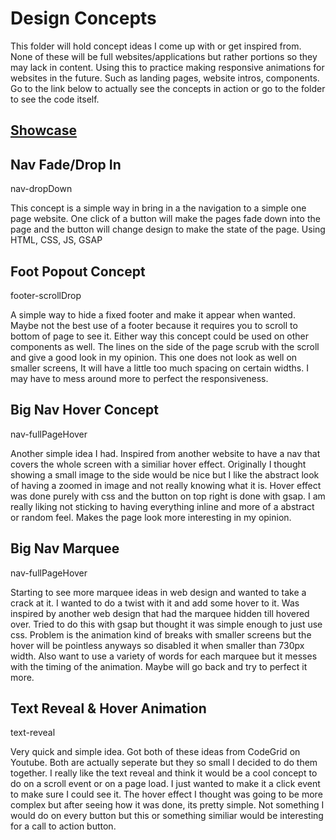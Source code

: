 # Design Concepts

This folder will hold concept ideas I come up with or get inspired from.
None of these will be full websites/applications but rather portions so they may lack in content.
Using this to practice making responsive animations for websites in the future. Such as landing pages, website intros, components. Go to the link below to actually see the concepts in action or go to the folder to see the code itself.

## [Showcase](https://masej.github.io/Concepts/)


## Nav Fade/Drop In
nav-dropDown

This concept is a simple way in bring in a the navigation to a simple one page website. One click of a button will make the pages fade down into the page and the button will change design to make the state of the page. 
Using HTML, CSS, JS, GSAP

## Foot Popout Concept
footer-scrollDrop

A simple way to hide a fixed footer and make it appear when wanted. Maybe not the best use of a footer because it requires you to scroll to bottom of page to see it. Either way this concept could be used on other components as well. The lines on the side of the page scrub with the scroll and give a good look in my opinion. This one does not look as well on smaller screens, It will have a little too much spacing on certain widths. I may have to mess around more to perfect the responsiveness. 

## Big Nav Hover Concept
nav-fullPageHover

Another simple idea I had. Inspired from another website to have a nav that covers the whole screen with a similiar hover effect. Originally I thought showing a small image to the side would be nice but I like the abstract look of having a zoomed in image and not really knowing what it is.
Hover effect was done purely with css and the button on top right is done with gsap. I am really liking not sticking to having everything inline and more of a abstract or random feel. Makes the page look more interesting in my opinion. 

## Big Nav Marquee
nav-fullPageHover

Starting to see more marquee ideas in web design and wanted to take a crack at it. I wanted to do a twist with it and add some hover to it. Was inspired by another web design that had the marquee hidden till hovered over. Tried to do this with gsap but thought it was simple enough to just use css. Problem is the animation kind of breaks with smaller screens but the hover will be pointless anyways so disabled it when smaller than 730px width. Also want to use a variety of words for each marquee but it messes with the timing of the animation. Maybe will go back and try to perfect it more.

## Text Reveal & Hover Animation
text-reveal

Very quick and simple idea. Got both of these ideas from CodeGrid on Youtube. Both are actually seperate but they so small I decided to do them together. I really like the text reveal and think it would be a cool concept to do on a scroll event or on a page load. I just wanted to make it a click event to make sure I could see it. The hover effect I thought was going to be more complex but after seeing how it was done, its pretty simple. Not something I would do on every button but this or something similiar would be interesting for a call to action button. 